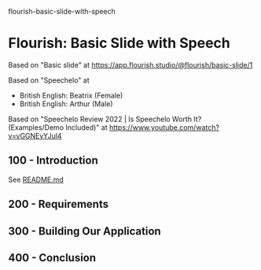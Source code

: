 flourish-basic-slide-with-speech
# Flourish: Basic Slide with Speech

Based on "Basic slide" at https://app.flourish.studio/@flourish/basic-slide/1

Based on "Speechelo" at 

- British English: Beatrix (Female)
- British English: Arthur (Male)

Based on "Speechelo Review 2022 | Is Speechelo Worth It? (Examples/Demo Included)" at https://www.youtube.com/watch?v=vGGNEyYJul4

## 100 - Introduction

See [README.md](./100/README.md)

## 200 - Requirements

## 300 - Building Our Application

## 400 - Conclusion
